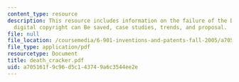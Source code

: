 ```yaml
---
content_type: resource
description: This resource includes information on the failure of the DMCA and how
  digital copyright can Be saved, case studies, trends, and proposal.
file: null
file_location: /coursemedia/6-901-inventions-and-patents-fall-2005/a705161f9c96d5c143749a6c3544ee2e_death_cracker.pdf
file_type: application/pdf
resourcetype: Document
title: death_cracker.pdf
uid: a705161f-9c96-d5c1-4374-9a6c3544ee2e
---
```

